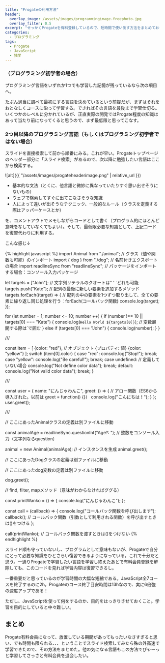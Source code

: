```yaml
---
title: "Progateの利用方法"
header:
  overlay_image: /assets/images/programmingimage-freephoto.jpg
  overlay_filter: 0.5
excerpt: "せっかくProgateを有料登録しているので、短時間で使い倒す方法をまとめておく。"
categories:
  - プログラミング
tags:
  - Progate
  - JavaScript
  - 独学
---
```


### （プログラミング初学者の場合）

プログラミング言語をいずれか1つでも学習した記憶が残っているなら次の項目へ。

たぶん適当に調べて最初にする言語を決めているという前提だが、まずはそれをおとなしくコースに沿って学習する。できればその言語を最後まで学習仕切る。いくつかのレベルに分かれているが、正直実際の開発ではProgate程度の知識はあって当たり前になってくると思うので、まず最低限と思ってこなす。

### 2つ目以降のプログラミング言語（もしくはプログラミング初学者ではない場合）

スライドを直接検索して前から順番にみる。これが早い。Progateトップページのヘッダー部分に「スライド検索」があるので、次以降に勉強したい言語はここから検索する。

![alt]({{ "/assets/images/progateheaderimage.png" | relative_url }})

- 基本的な文法（とくに、他言語と微妙に異なっていたりすぐ思い出せそうにないもの）
- ウェブで検索してすぐに出てこなさそうな知識
- 人によって違いが出そうなテクニック、一般的なルール（クラスを定義する際はアッパーケースとか）

を、コメントアウトでメモしながらコードとして書く（プログラム的にほとんど意味をなしていなくてもよい）。そして、最低限必要な知識として、上記コードを復習代わりに利用する。

こんな感じ↓

{% highlight javascript %}
import Animal from "./animal"; // クラス（値や関数も可能）のインポート
import { dog } from "./dog"; // 名前付きエクスポートの場合
import readlineSync from "readlineSync"; // パッケージをインポートする場合：コンソール入力パッケージ

let targets = ["John"]; // 文字列リテラルのクオートは" ' `どれも可能
targets.push("Kate"); // 配列の最後に新しい要素を追加するメソッド
targets.forEach((target) => { // 配列の中の要素を1つずつ取り出して、全ての要素に繰り返し同じ処理を行う：forEach(コールバック関数)
  console.log(target);
});

for (let number = 1; number <= 10; number ++) {
  if (number !== 10 || targets[0] === "Kate") {
    console.log(`Hello World ${targets[0]}`); // 変数展開する際は`で囲む
  } else if (targets[0] === "John") {
    console.log(number);
  }
}

///

const item = [
  {color: "red"}, // オブジェクト {プロパティ: 値}
  {color: "yellow"}
];
switch (item[0].color) {
  case "red":
    console.log("Stop!");
  break;
  case "yellow":
    console.log("Be careful!");
  break;
  case undefined: // 定義していない場合
    console.log("Not define color data");
  break;
  default:
    console.log("Not valid color data");
  break;
}

///

const user = {
  name: "にんじゃわんこ",
  greet: () => { // アロー関数（ES6から導入された。以前は greet = function() {}）
    console.log("こんにちは！");
  }
};
user.greet();

///

// ここにあったAnimalクラスの定義は別ファイルに移動

const animalAge = readlineSync.questionInt("Age?: "); // 整数をコンソール入力（文字列ならquestion）

animal = new Animal(animalAge); // インスタンスを生成
animal.greet();

// ここにあったDogクラスの定義は別ファイルに移動

// ここにあったdog変数の定義は別ファイルに移動

dog.greet();

// find, filter, mapメソッド（意味がわからなければググる）

const printWanko = () => {
  console.log("にんじゃわんこ");
};

const call = (callback) => {
  console.log("コールバック関数を呼び出します");
  callback(); // コールバック関数（引数として利用される関数）を呼び出すときは()をつける
};

call(printWanko); // コールバック関数を渡すときは()をつけない
{% endhighlight %}

スライド順も守っていないし、プログラムとして意味もないが、Progateで自分にとって必要な知識をひとさらい復習できるようになっている。これで十分だと思う。一通りProgateで学習したい言語を学習し終えたあとで有料会員登録を解除しても、このコードを見れば学習内容は復習できるし。

一番重要だと思っているのが学習時間の大幅な短縮である。JavaScript全7コースを終了するのに2h。Progateのコース終了目安時間は13hなので、実に6倍強の速度アップである！

ただし、JavaScriptを使って何をするのか、目的をはっきりさせておくこと。学習を目的にしていると中々難しい。

## まとめ

Progate有料会員になって、放置している期間があってもったいなさすぎると思い、でも時間も限られる、、、ということでスライド検索してみたら殊の外高速で学習できたので、その方法をまとめた。他の気になる言語もこの方法でぴゃーっと学習してさっさと有料会員を退会したい。
